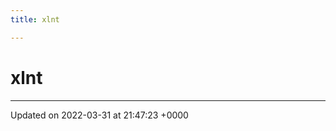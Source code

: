 ```yaml
---
title: xlnt

---
```


# xlnt








-------------------------------

Updated on 2022-03-31 at 21:47:23 +0000